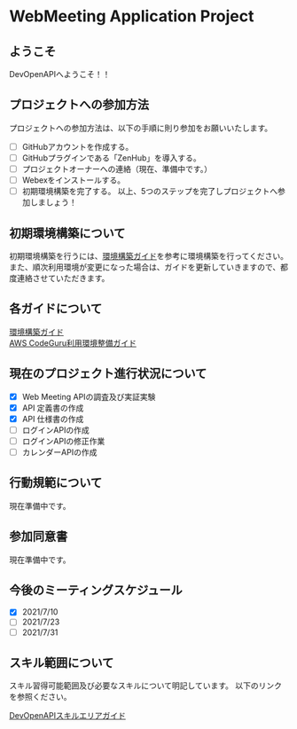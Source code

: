 # WebMeeting Application Project
## ようこそ
DevOpenAPIへようこそ！！

## プロジェクトへの参加方法
プロジェクトへの参加方法は、以下の手順に則り参加をお願いいたします。
- [ ] GitHubアカウントを作成する。
- [ ] GitHubプラグインである「ZenHub」を導入する。
- [ ] プロジェクトオーナーへの連絡（現在、準備中です。）
- [ ] Webexをインストールする。
- [ ] 初期環境構築を完了する。
以上、5つのステップを完了しプロジェクトへ参加しましょう！

## 初期環境構築について
初期環境構築を行うには、[環境構築ガイド](https://github.com/Martin9420/Phase1/blob/main/SkyWayProjectGide/ProjectGide.adoc)を参考に環境構築を行ってください。
また、順次利用環境が変更になった場合は、ガイドを更新していきますので、都度連絡させていただきます。

## 各ガイドについて
[環境構築ガイド](https://github.com/Martin9420/Phase1/blob/main/SkyWayProjectGide/ProjectGide.adoc)  
[AWS CodeGuru利用環境整備ガイド](https://github.com/Martin9420/Phase1/blob/main/AWSCodeGuru%E5%88%A9%E7%94%A8%E3%82%AC%E3%82%A4%E3%83%89/AWSCodeGuru.adoc)

## 現在のプロジェクト進行状況について
- [x] Web Meeting APIの調査及び実証実験
- [x] API 定義書の作成
- [x] API 仕様書の作成
- [ ] ログインAPIの作成
- [ ] ログインAPIの修正作業
- [ ] カレンダーAPIの作成

## 行動規範について
現在準備中です。

## 参加同意書
現在準備中です。

## 今後のミーティングスケジュール
- [x] 2021/7/10
- [ ] 2021/7/23
- [ ] 2021/7/31

## スキル範囲について
スキル習得可能範囲及び必要なスキルについて明記しています。
以下のリンクを参照ください。 

[DevOpenAPIスキルエリアガイド](https://github.com/Martin9420/DevOpenAPI/blob/main/DevOpenAPI%E3%82%B9%E3%82%AD%E3%83%AB%E3%82%A8%E3%82%A4%E3%83%AA%E3%82%A2%E3%82%B9/DevOpenAPISkillArea.adoc)

